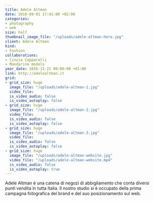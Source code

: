 ```yaml
---
title: Adele Altman
date: 2016-09-01 17:41:00 +02:00
categories:
- photography
- web
size: half
thumbnail_image_file: "/uploads/adele-altman-hero.jpg"
client: Adele Altman
kind:
- Fashion
collaborations:
- Cinzia Capparelli
- Mandarine models
year_date: 2016-11-21 00:00:00 +01:00
link: http://adelealtman.it
grid:
- grid_size: huge
  image_file: "/uploads/adele-altman-1.jpg"
  video_file: 
  is_video_audio: false
  is_video_autoplay: false
- grid_size: huge
  image_file: "/uploads/adele-altman-2.jpg"
  video_file: 
  is_video_audio: false
  is_video_autoplay: false
- grid_size: huge
  image_file: "/uploads/adele-altman-3.jpg"
  video_file: 
  is_video_audio: false
  is_video_autoplay: false
- grid_size: huge
  image_file: "/uploads/adele-altman-website.jpg"
  video_file: "/uploads/adele-altman-website.mp4"
  is_video_audio: false
  is_video_autoplay: true
---
```


Adele Altman è una catena di negozi di abbigliamento che conta diversi punti vendita in tutta Italia.
 Il nostro studio si è occupato della prima campagna fotografica del brand e del suo posizionamento sul web.
